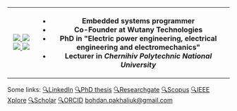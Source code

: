 <table>
  <tr>
    <th>
        <p align="center">
          <a href="https://skillicons.dev">
            <img src="https://skillicons.dev/icons?i=c,cpp,py,latex,matlab," />
            <img src="https://skillicons.dev/icons?i=qt,git,docker,debian,gitlab," />
            <img src="https://skillicons.dev/icons?i=raspberrypi,tensorflow,notion,github,vim,"/>
            <img src="https://skillicons.dev/icons?i=arduino,postgres,eclipse,octave,linux," />
          </a>
        </p>
    </th>
    <th>
      
  - Embedded systems programmer
  - Co-Founder at Wutany Technologies
  - PhD in "Electric power engineering, electrical engineering and electromechanics"
  - Lecturer in *Chernihiv Polytechnic National University* 
    </th>
  </tr>
</table>

Some links:
[🔍LinkedIn](https://www.linkedin.com/in/bohdan-pakhaliuk/)
[🔍PhD thesis](https://stu.cn.ua/wp-content/uploads/2024/09/dissertation_pakhaliuk_ua.pdf)
[🔍Researchgate](https://www.researchgate.net/profile/Bohdan-Pakhaliuk)
[🔍Scopus](https://www.scopus.com/authid/detail.uri?authorId=57204497228)
[🔍IEEE Xplore](https://ieeexplore.ieee.org/author/37086467198)
[🔍Scholar](https://scholar.google.com/citations?user=tItUmp0AAAAJ)
[🔍ORCID](https://orcid.org/0000-0002-2303-5084)
bohdan.pakhaliuk@gmail.com

